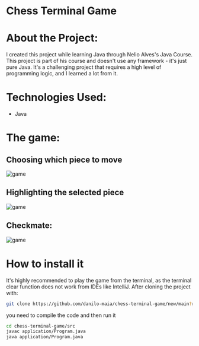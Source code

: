 # Chess Terminal Game

# About the Project:

I created this project while learning Java through Nelio Alves's Java Course. This project is part of his course and doesn't use any framework - it's just pure Java. It's a challenging project that requires a high level of programming logic, and I learned a lot from it.

# Technologies Used:

- Java

# The game:

## Choosing which piece to move
![game](https://github.com/danilo-maia/Assets/blob/main/Chess/choosing-which-piece-will-move.png)

## Highlighting the selected piece

![game](https://github.com/danilo-maia/Assets/blob/main/Chess/piece-highlight.png)

## Checkmate:

![game](https://github.com/danilo-maia/Assets/blob/main/Chess/Checkmate.png)

# How to install it
It's highly recommended to play the game from the terminal, as the terminal clear function does not work from IDEs like IntelliJ. After cloning the project with:
```bash
git clone https://github.com/danilo-maia/chess-terminal-game/new/main?readme=1
```
you need to compile the code and then run it
```bash
cd chess-terminal-game/src
javac application/Program.java
java application/Program.java
```
